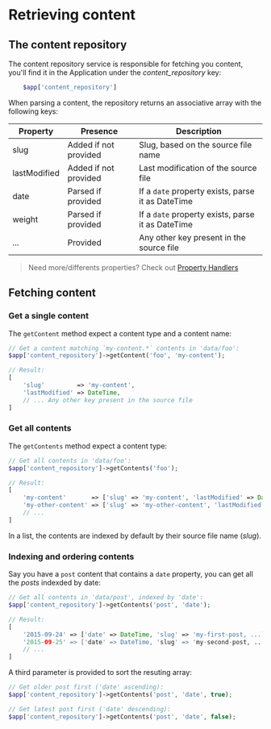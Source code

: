 # Retrieving content

## The content repository

The content repository service is responsible for fetching you content, you'll find it in the Application under the _content_repository_ key:

``` php
    $app['content_repository']
```

When parsing a content, the repository returns an associative array with the following keys:

Property      | Presence              | Description
------------- | --------------------- | -----------------------------------
slug          | Added if not provided | Slug, based on the source file name
lastModified  | Added if not provided | Last modification of the source file
date          | Parsed if provided    | If a `date` property exists, parse it as DateTime
weight        | Parsed if provided    | If a `date` property exists, parse it as DateTime
...           | Provided              | Any other key present in the source file

> Need more/differents properties? Check out [Property Handlers](./property-handlers)

## Fetching content

### Get a single content

The `getContent` method expect a content type and a content name:

``` php
// Get a content matching `my-content.*` contents in 'data/foo':
$app['content_repository']->getContent('foo', 'my-content');

// Result:
[
    'slug'         => 'my-content',
    'lastModified' => DateTime,
    // ... Any other key present in the source file
]
```

### Get all contents

The `getContents` method expect a content type:

``` php
// Get all contents in 'data/foo':
$app['content_repository']->getContents('foo');

// Result:
[
    'my-content'       => ['slug' => 'my-content', 'lastModified' => DateTime, ...],
    'my-other-content' => ['slug' => 'my-other-content', 'lastModified' => DateTime, ...],
    // ...
]
```

In a list, the contents are indexed by default by their source file name (_slug_).

### Indexing and ordering contents

Say you have a `post` content that contains a `date` property, you can get all the _posts_ indexded by date:

``` php
// Get all contents in 'data/post', indexed by 'date':
$app['content_repository']->getContents('post', 'date');

// Result:
[
    '2015-09-24' => ['date' => DateTime, 'slug' => 'my-first-post, ...],
    '2015-09-25' => ['date' => DateTime, 'slug' => 'my-second-post, ...],
    // ...
]
```

A third parameter is provided to sort the resuting array:

``` php
// Get older post first ('date' ascending):
$app['content_repository']->getContents('post', 'date', true);

// Get latest post first ('date' descending):
$app['content_repository']->getContents('post', 'date', false);
```
